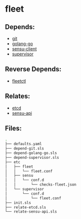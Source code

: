 # fleet

## Depends:

  -  [git](/salt/git)
  -  [golang-go](/salt/golang-go)
  -  [sensu-client](/salt/sensu-client)
  -  [supervisor](/salt/supervisor)

## Reverse Depends:

  -  [fleetctl](/salt/fleetctl)

## Relates:

  -  [etcd](/salt/etcd)
  -  [sensu-api](/salt/sensu-api)

## Files:

```bash
.
├── defaults.yaml
├── depend-git.sls
├── depend-golang-go.sls
├── depend-supervisor.sls
├── etc
│   ├── fleet
│   │   └── fleet.conf
│   ├── sensu
│   │   └── conf.d
│   │       └── checks-fleet.json
│   └── supervisor
│       └── conf.d
│           └── fleet.conf
├── init.sls
├── relate-etcd.sls
└── relate-sensu-api.sls
```
